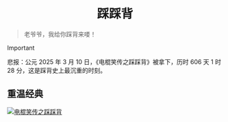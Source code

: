 <h1 align="center">踩踩背</h1>

> 老爷爷，我给你踩背来喽！

> [!IMPORTANT]
> 悲报：公元 2025 年 3 月 10 日，《电棍笑传之踩踩背》被拿下，历时 606 天 1 时 28 分，这是踩背史上最沉重的时刻。

## 重温经典
[![电棍笑传之踩踩背](https://img.shields.io/badge/%E7%94%B5%E6%A3%8D%E7%AC%91%E4%BC%A0%E4%B9%8B%E8%B8%A9%E8%B8%A9%E8%83%8C-blue)](./img/ccb.mp4)
